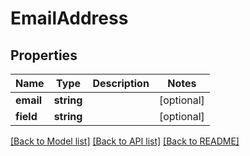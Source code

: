 # EmailAddress

## Properties
Name | Type | Description | Notes
------------ | ------------- | ------------- | -------------
**email** | **string** |  | [optional] 
**field** | **string** |  | [optional] 

[[Back to Model list]](../README.md#documentation-for-models) [[Back to API list]](../README.md#documentation-for-api-endpoints) [[Back to README]](../README.md)


